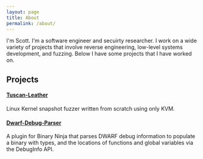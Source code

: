 ```yaml
---
layout: page
title: About
permalink: /about/
---
```

I'm Scott. I'm a software engineer and secuirty researcher. I work on a wide variety of projects that involve reverse engineering, low-level systems development, and fuzzing. Below I have some projects that I have worked on.

## Projects
#### [Tuscan-Leather](http://github.com/SmoothHacker/Tuscan-Leather)
Linux Kernel snapshot fuzzer written from scratch using only KVM.
#### [Dwarf-Debug-Parser](https://github.com/SmoothHacker/dwarf-debug-parser)
A plugin for Binary Ninja that parses DWARF debug information to populate a binary with types, and the locations of functions and global variables via the DebugInfo API.


